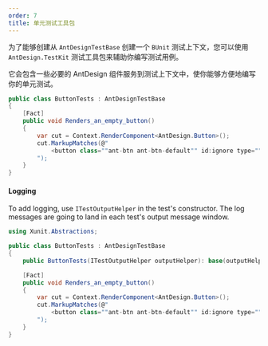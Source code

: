 ```yaml
---
order: 7
title: 单元测试工具包
---
```


为了能够创建从 `AntDesignTestBase` 创建一个 `BUnit` 测试上下文，您可以使用 `AntDesign.TestKit` 测试工具包来辅助你编写测试用例。

它会包含一些必要的 AntDesign 组件服务到测试上下文中，使你能够方便地编写你的单元测试。


```cs
public class ButtonTests : AntDesignTestBase
{
    [Fact]
    public void Renders_an_empty_button()
    {
        var cut = Context.RenderComponent<AntDesign.Button>();
        cut.MarkupMatches(@"
            <button class=""ant-btn ant-btn-default"" id:ignore type=""button"" ant-click-animating-without-extra-node=""false""></button>
        ");
    }
}
```


#### Logging

To add logging, use `ITestOutputHelper` in the test's constructor. The log messages are going to land in each test's output message window.

```cs
using Xunit.Abstractions;

public class ButtonTests : AntDesignTestBase
{
    public ButtonTests(ITestOutputHelper outputHelper): base(outputHelper) { }

    [Fact]
    public void Renders_an_empty_button()
    {
        var cut = Context.RenderComponent<AntDesign.Button>();
        cut.MarkupMatches(@"
            <button class=""ant-btn ant-btn-default"" id:ignore type=""button"" ant-click-animating-without-extra-node=""false""></button>
        ");
    }
}
```